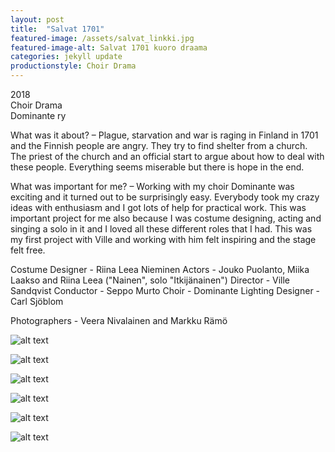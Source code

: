 ```yaml
---
layout: post
title:  "Salvat 1701"
featured-image: /assets/salvat_linkki.jpg
featured-image-alt: Salvat 1701 kuoro draama
categories: jekyll update
productionstyle: Choir Drama
---
```

  2018  
  Choir Drama  
  Dominante ry  

<div class="post-text-alone">  
  What was it about? – Plague, starvation and war is raging in Finland in 1701 and the Finnish people are angry. They try to find shelter from a church. The priest of the church and an official start to argue about how to deal with these people. Everything seems miserable but there is hope in the end.
<p></p>   
  What was important for me? – Working with my choir Dominante was exciting and it turned out to be surprisingly easy. Everybody took my crazy ideas with enthusiasm and I got lots of help for practical work. This was important project for me also because I was costume designing, acting and singing a solo in it and I loved all these different roles that I had. This was my first project with Ville and working with him felt inspiring and the stage felt free. 
<p></p> 
</div>
  Costume Designer - Riina Leea Nieminen  
  Actors - Jouko Puolanto, Miika Laakso and Riina Leea ("Nainen", solo "Itkijänainen")  
  Director - Ville Sandqvist  
  Conductor - Seppo Murto  
  Choir - Dominante  
  Lighting Designer - Carl Sjöblom  

  Photographers - Veera Nivalainen and Markku Rämö

![alt text](/assets/projects/salvat1.jpg)

![alt text](/assets/projects/salvat2.jpg)

![alt text](/assets/projects/salvat3.jpg)

![alt text](/assets/projects/salvat4.jpg)

![alt text](/assets/projects/salvat5.jpg)

![alt text](/assets/projects/salvat6.jpg)